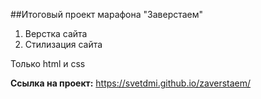 ##Итоговый проект марафона "Заверстаем"

1. Верстка сайта
2. Стилизация сайта

Только html и css

**Ссылка на проект:** https://svetdmi.github.io/zaverstaem/
